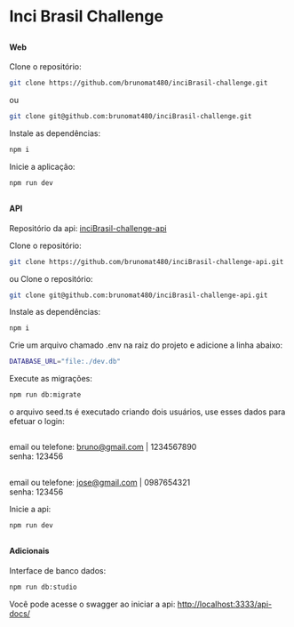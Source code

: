 # Inci Brasil Challenge

##

#### Web
Clone o repositório:
```bash
git clone https://github.com/brunomat480/inciBrasil-challenge.git
```
ou
```bash
git clone git@github.com:brunomat480/inciBrasil-challenge.git
```

Instale as dependências:
```bash
npm i
```

Inicie a aplicação:
```bash
npm run dev
```
##

#### API
Repositório da api:
<a href="https://github.com/brunomat480/inciBrasil-challenge-api">inciBrasil-challenge-api</a>

Clone o repositório:
```bash
git clone https://github.com/brunomat480/inciBrasil-challenge-api.git
```
ou
Clone o repositório:
```bash
git clone git@github.com:brunomat480/inciBrasil-challenge-api.git
```

Instale as dependências:
```bash
npm i
```

Crie um arquivo chamado .env na raiz do projeto e adicione a linha abaixo:
```bash
DATABASE_URL="file:./dev.db"
```

Execute as migrações:
```bash
npm run db:migrate
```
o arquivo seed.ts é executado criando dois usuários, use esses dados para efetuar o login:
##
email ou telefone: bruno@gmail.com | 1234567890 <br/>
senha: 123456
##
email ou telefone: jose@gmail.com | 0987654321 <br/>
senha: 123456

Inicie a api:
```bash
npm run dev
```

##

#### Adicionais
Interface de banco dados:
```bash
npm run db:studio
```

Você pode acesse o swagger ao iniciar a api:
<a href="http://localhost:3333/api-docs/">http://localhost:3333/api-docs/</a>
